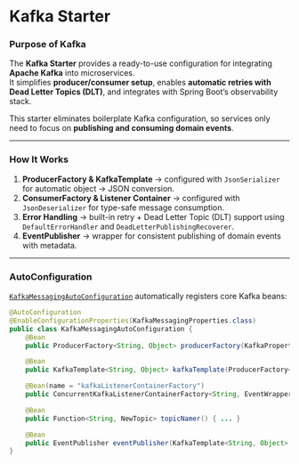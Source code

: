 # Kafka Starter

### Purpose of Kafka
The **Kafka Starter** provides a ready-to-use configuration for integrating **Apache Kafka** into microservices.  
It simplifies **producer/consumer setup**, enables **automatic retries with Dead Letter Topics (DLT)**, and integrates with Spring Boot’s observability stack.

This starter eliminates boilerplate Kafka configuration, so services only need to focus on **publishing and consuming domain events**.

---

### How It Works
1. **ProducerFactory & KafkaTemplate** → configured with `JsonSerializer` for automatic object → JSON conversion.
2. **ConsumerFactory & Listener Container** → configured with `JsonDeserializer` for type-safe message consumption.
3. **Error Handling** → built-in retry + Dead Letter Topic (DLT) support using `DefaultErrorHandler` and `DeadLetterPublishingRecoverer`.
4. **EventPublisher** → wrapper for consistent publishing of domain events with metadata.

---

### AutoConfiguration
[`KafkaMessagingAutoConfiguration`](src/main/java/com/template/kafka/KafkaMessagingAutoConfiguration.java) automatically registers core Kafka beans:

```java
@AutoConfiguration
@EnableConfigurationProperties(KafkaMessagingProperties.class)
public class KafkaMessagingAutoConfiguration {
    @Bean
    public ProducerFactory<String, Object> producerFactory(KafkaProperties props) { ... }

    @Bean
    public KafkaTemplate<String, Object> kafkaTemplate(ProducerFactory<String, Object> pf) { ... }

    @Bean(name = "kafkaListenerContainerFactory")
    public ConcurrentKafkaListenerContainerFactory<String, EventWrapper<?>> kafkaListenerContainerFactory(...) { ... }

    @Bean
    public Function<String, NewTopic> topicNamer() { ... }

    @Bean
    public EventPublisher eventPublisher(KafkaTemplate<String, Object> template, Environment env) { ... }
}
